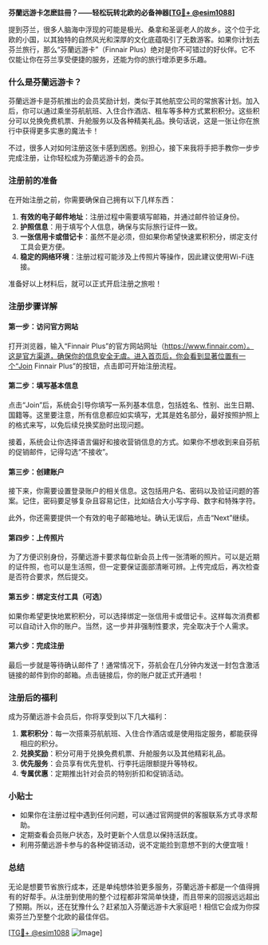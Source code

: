 **芬蘭远游卡怎麽註冊？——轻松玩转北欧的必备神器[[TG💪+ @esim1088](https://t.me/s/esim1088)]**

提到芬兰，很多人脑海中浮现的可能是极光、桑拿和圣诞老人的故乡。这个位于北欧的小国，以其独特的自然风光和深厚的文化底蕴吸引了无数游客。如果你计划去芬兰旅行，那么“芬蘭远游卡”（Finnair Plus）绝对是你不可错过的好伙伴。它不仅能让你在芬兰享受便捷的服务，还能为你的旅行增添更多乐趣。

### 什么是芬蘭远游卡？

芬蘭远游卡是芬航推出的会员奖励计划，类似于其他航空公司的常旅客计划。加入后，你可以通过乘坐芬航航班、入住合作酒店、租车等多种方式累积积分。这些积分可以兑换免费机票、升舱服务以及各种精美礼品。换句话说，这是一张让你在旅行中获得更多实惠的魔法卡！

不过，很多人对如何注册这张卡感到困惑。别担心，接下来我将手把手教你一步步完成注册，让你轻松成为芬蘭远游卡的会员。

### 注册前的准备

在开始注册之前，你需要确保自己拥有以下几样东西：

1. **有效的电子邮件地址**：注册过程中需要填写邮箱，并通过邮件验证身份。
2. **护照信息**：用于填写个人信息，确保与实际旅行证件一致。
3. **一张信用卡或借记卡**：虽然不是必须，但如果你希望快速累积积分，绑定支付工具会更方便。
4. **稳定的网络环境**：注册过程可能涉及上传照片等操作，因此建议使用Wi-Fi连接。

准备好以上材料后，就可以正式开启注册之旅啦！

### 注册步骤详解

#### 第一步：访问官方网站

打开浏览器，输入“Finnair Plus”的官方网站网址（https://www.finnair.com）。这是官方渠道，确保你的信息安全无虞。进入首页后，你会看到显著位置有一个“Join Finnair Plus”的按钮，点击即可开始注册流程。

#### 第二步：填写基本信息

点击“Join”后，系统会引导你填写一系列基本信息，包括姓名、性别、出生日期、国籍等。这里要注意，所有信息都应如实填写，尤其是姓名部分，最好按照护照上的格式来写，以免后续兑换奖励时出现问题。

接着，系统会让你选择语言偏好和接收营销信息的方式。如果你不想收到来自芬航的促销邮件，记得勾选“不接收”。

#### 第三步：创建账户

接下来，你需要设置登录账户的相关信息。这包括用户名、密码以及验证问题的答案。记住，密码要足够复杂且容易记住，比如结合大小写字母、数字和特殊字符。

此外，你还需要提供一个有效的电子邮箱地址。确认无误后，点击“Next”继续。

#### 第四步：上传照片

为了方便识别身份，芬蘭远游卡要求每位新会员上传一张清晰的照片。可以是近期的证件照，也可以是生活照，但一定要保证面部清晰可辨。上传完成后，再次检查是否符合要求，然后提交。

#### 第五步：绑定支付工具（可选）

如果你希望更快地累积积分，可以选择绑定一张信用卡或借记卡。这样每次消费都可以自动计入你的账户。当然，这一步并非强制性要求，完全取决于个人需求。

#### 第六步：完成注册

最后一步就是等待确认邮件了！通常情况下，芬航会在几分钟内发送一封包含激活链接的邮件到你的邮箱。点击链接后，你的账户就正式开通啦！

### 注册后的福利

成为芬蘭远游卡会员后，你将享受到以下几大福利：

1. **累积积分**：每一次搭乘芬航航班、入住合作酒店或是使用指定服务，都能获得相应的积分。
2. **兑换奖励**：积分可用于兑换免费机票、升舱服务以及其他精彩礼品。
3. **优先服务**：会员享有优先登机、行李托运限额提升等特权。
4. **专属优惠**：定期推出针对会员的特别折扣和促销活动。

### 小贴士

- 如果你在注册过程中遇到任何问题，可以通过官网提供的客服联系方式寻求帮助。
- 定期查看会员账户状态，及时更新个人信息以保持活跃度。
- 利用芬蘭远游卡参与的各种促销活动，说不定能捡到意想不到的大便宜哦！

### 总结

无论是想要节省旅行成本，还是单纯想体验更多服务，芬蘭远游卡都是一个值得拥有的好帮手。从注册到使用的整个过程都非常简单快捷，而且带来的回报远远超出了预期。所以，还在犹豫什么？赶紧加入芬蘭远游卡大家庭吧！相信它会成为你探索芬兰乃至整个北欧的最佳伴侣。

[[TG💪+ @esim1088](https://t.me/s/esim1088) ![Image](https://i.postimg.cc/4NQfJmqS/Snipaste-2025-05-13-00-14-12.png)]
